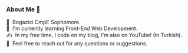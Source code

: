 ### About Me 👋

📕  &nbsp;Bogazici CmpE Sophomore.\
🌱  &nbsp;I'm currently learning Front-End Web Development.\
✍️  &nbsp;In my free time, I code on my blog, I'm also on YouTube! (In Turkish).\
💬  &nbsp;Feel free to reach out for any questions or suggestions.

